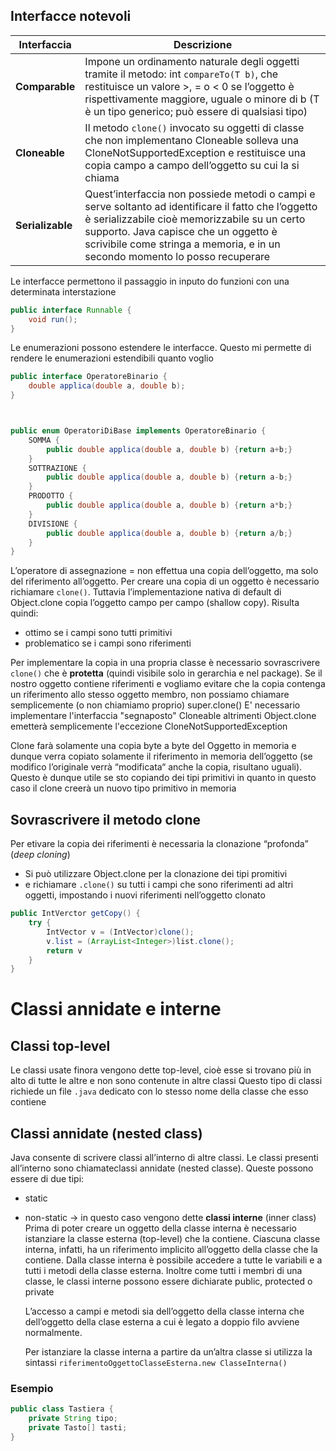 ## Interfacce notevoli

| Interfaccia      | Descrizione                                                                                                                                                                                                                                                                  |
| ---------------- | ---------------------------------------------------------------------------------------------------------------------------------------------------------------------------------------------------------------------------------------------------------------------------- |
| **Comparable**   | Impone un ordinamento naturale degli oggetti tramite il metodo: int `compareTo(T b)`, che restituisce un valore >, = o < 0 se l’oggetto è rispettivamente maggiore, uguale o minore di b (T è un tipo generico; può essere di qualsiasi tipo)                                |
| **Cloneable**    | Il metodo `clone()` invocato su oggetti di classe che non implementano Cloneable solleva una CloneNotSupportedException e restituisce una copia campo a campo dell’oggetto su cui la si chiama                                                                               |
| **Serializable** | Quest’interfaccia non possiede metodi o campi e serve soltanto ad identificare il fatto che l’oggetto è serializzabile cioè memorizzabile su un certo supporto. Java capisce che un oggetto è scrivibile come stringa a memoria, e in un secondo momento lo posso recuperare |

Le interfacce permettono il passaggio in inputo do funzioni con una determinata interstazione

```java
public interface Runnable {
	void run();
}
```

Le enumerazioni possono estendere le interfacce. Questo mi permette di rendere le enumerazioni estendibili quanto voglio

```java
public interface OperatoreBinario {
	double applica(double a, double b);
}



public enum OperatoriDiBase implements OperatoreBinario {
	SOMMA {
		public double applica(double a, double b) {return a+b;}
	}
	SOTTRAZIONE {
		public double applica(double a, double b) {return a-b;}
	}
	PRODOTTO {
		public double applica(double a, double b) {return a*b;}
	}
	DIVISIONE {
		public double applica(double a, double b) {return a/b;}
	}
}
```

L’operatore di assegnazione = non effettua una copia dell’oggetto, ma solo del riferimento all’oggetto. Per creare una copia di un oggetto è necessario richiamare `clone()`. Tuttavia l’implementazione nativa di default di Object.clone copia l’oggetto campo per campo (shallow copy). Risulta quindi:
- ottimo se i campi sono tutti primitivi
- problematico se i campi sono riferimenti

Per implementare la copia in una propria classe è necessario sovrascrivere `clone()` che è **protetta** (quindi visibile solo in gerarchia e nel package). Se il nostro oggetto contiene riferimenti e vogliamo evitare che la copia contenga un riferimento allo stesso oggetto membro, non possiamo chiamare semplicemente (o non chiamiamo proprio) super.clone()
E' necessario implementare l'interfaccia "segnaposto" Cloneable altrimenti Object.clone emetterà semplicemente l'eccezione CloneNotSupportedException

Clone farà solamente una copia byte a byte del Oggetto in memoria e dunque verra copiato solamente il riferimento in memoria dell’oggetto (se modifico l’originale verrà “modificata“ anche la copia, risultano uguali). Questo è dunque utile se sto copiando dei tipi primitivi in quanto in questo caso il clone creerà un nuovo tipo primitivo in memoria

## Sovrascrivere il metodo clone
Per etivare la copia dei riferimenti è necessaria la clonazione “profonda” (*deep cloning*)
- Si può utilizzare Object.clone per la clonazione dei tipi promitivi
- e richiamare `.clone()` su tutti i campi che sono riferimenti ad altri oggetti, impostando i nuovi riferimenti nell’oggetto clonato

```java
public IntVerctor getCopy() {
	try {
		IntVector v = (IntVector)clone();
		v.list = (ArrayList<Integer>)list.clone();
		return v
	}
}
```


# Classi annidate e interne
## Classi top-level
Le classi usate finora vengono dette top-level, cioè esse si trovano più in alto di tutte le altre e non sono contenute in altre classi
Questo tipo di classi richiede un file `.java` dedicato con lo stesso nome della classe che esso contiene
## Classi annidate (nested class)
Java consente di scrivere classi all’interno di altre classi. Le classi presenti all’interno sono chiamateclassi annidate (nested classe). Queste possono essere di due tipi:
- static
- non-static → in questo caso vengono dette **classi interne** (inner class)
	Prima di poter creare un oggetto della classe interna è necessario istanziare la classe esterna (top-level) che la contiene. Ciascuna classe interna, infatti, ha un riferimento implicito all’oggetto della classe che la contiene.
	Dalla classe interna è possibile accedere a tutte le variabili e a tutti i metodi della classe esterna. Inoltre come tutti i membri di una classe, le classi interne possono essere dichiarate public, protected o private
	
	L’accesso a campi e metodi sia dell’oggetto della classe interna che dell’oggetto della clase esterna a cui è legato a doppio filo avviene normalmente. 
	
	Per istanziare la classe interna a partire da un’altra classe si utilizza la sintassi
	`riferimentoOggettoClasseEsterna.new ClasseInterna()`

### Esempio
```java
public class Tastiera {
	private String tipo;
	private Tasto[] tasti;
}
```